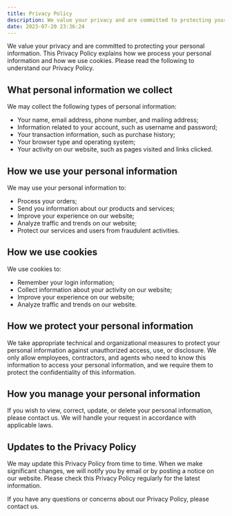 ```yaml
---
title: Privacy Policy
description: We value your privacy and are committed to protecting your personal information. This Privacy Policy explains how we process your personal information and how we use cookies. Please read the following to understand our Privacy Policy.
date: 2023-07-20 23:36:24
---
```


We value your privacy and are committed to protecting your personal information. This Privacy Policy explains how we process your personal information and how we use cookies. Please read the following to understand our Privacy Policy.

## What personal information we collect

We may collect the following types of personal information:

- Your name, email address, phone number, and mailing address;
- Information related to your account, such as username and password;
- Your transaction information, such as purchase history;
- Your browser type and operating system;
- Your activity on our website, such as pages visited and links clicked.

## How we use your personal information

We may use your personal information to:

- Process your orders;
- Send you information about our products and services;
- Improve your experience on our website;
- Analyze traffic and trends on our website;
- Protect our services and users from fraudulent activities.

## How we use cookies

We use cookies to:

- Remember your login information;
- Collect information about your activity on our website;
- Improve your experience on our website;
- Analyze traffic and trends on our website.

## How we protect your personal information

We take appropriate technical and organizational measures to protect your personal information against unauthorized access, use, or disclosure. We only allow employees, contractors, and agents who need to know this information to access your personal information, and we require them to protect the confidentiality of this information.

## How you manage your personal information

If you wish to view, correct, update, or delete your personal information, please contact us. We will handle your request in accordance with applicable laws.

## Updates to the Privacy Policy

We may update this Privacy Policy from time to time. When we make significant changes, we will notify you by email or by posting a notice on our website. Please check this Privacy Policy regularly for the latest information.

If you have any questions or concerns about our Privacy Policy, please contact us.

